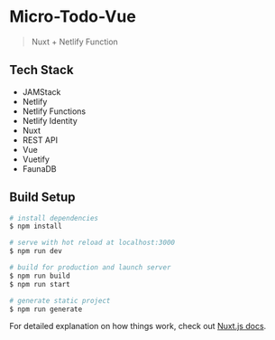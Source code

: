 # Micro-Todo-Vue

> Nuxt + Netlify Function

## Tech Stack

- JAMStack
- Netlify
- Netlify Functions
- Netlify Identity
- Nuxt
- REST API
- Vue
- Vuetify
- FaunaDB

## Build Setup

```bash
# install dependencies
$ npm install

# serve with hot reload at localhost:3000
$ npm run dev

# build for production and launch server
$ npm run build
$ npm run start

# generate static project
$ npm run generate
```

For detailed explanation on how things work, check out [Nuxt.js docs](https://nuxtjs.org).
